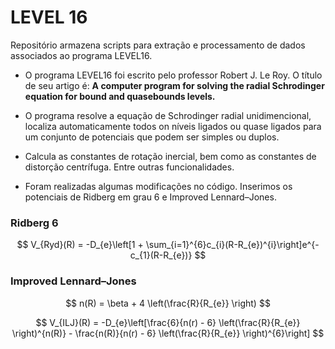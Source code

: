 # LEVEL 16

Repositório armazena scripts para extração e processamento de dados 
associados ao programa LEVEL16.

- O programa LEVEL16 foi escrito pelo professor Robert J. Le Roy.
O título de seu artigo é: **A computer program for solving the
radial Schrodinger equation for bound and quasebounds levels.** 

- O programa resolve a equação de Schrodinger radial unidimencional, 
localiza automaticamente todos on níveis ligados ou quase ligados
para um conjunto de potenciais que podem ser simples ou duplos. 

- Calcula as constantes de rotação inercial, bem como as constantes 
de distorção centrífuga. Entre outras funcionalidades.

- Foram realizadas algumas modificações no código. Inserimos os
potenciais de Ridberg em grau 6 e Improved Lennard–Jones.

### Ridberg 6

$$
  V_{Ryd}(R) = -D_{e}\left[1 + \sum_{i=1}^{6}c_{i}(R-R_{e})^{i}\right]e^{-c_{1}(R-R_{e})}
$$

### Improved Lennard–Jones

$$
 n(R) = \beta + 4 \left(\frac{R}{R_{e}} \right)
$$

$$
  V_{ILJ}(R) = -D_{e}\left[\frac{6}{n(r) - 6} \left(\frac{R}{R_{e}} \right)^{n(R)} - \frac{n(R)}{n(r) - 6} \left(\frac{R}{R_{e}} \right)^{6}\right]
$$




